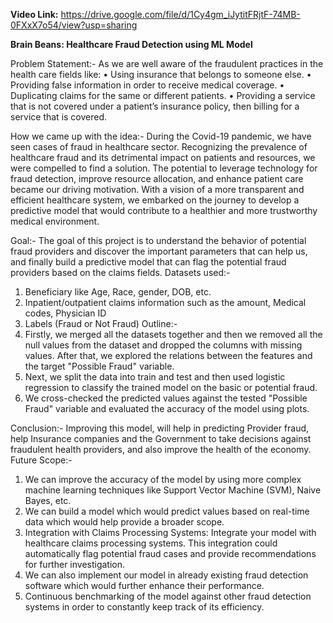 **Video Link:** https://drive.google.com/file/d/1Cy4gm_iJytitFRjtF-74MB-0FXxX7o54/view?usp=sharing

**Brain Beans: Healthcare Fraud Detection using ML Model**

Problem Statement:- 
    As we are well aware of the fraudulent practices in the health care fields like:
•	Using insurance that belongs to someone else.
•	Providing false information in order to receive medical coverage.
•	Duplicating claims for the same or different patients.
•	Providing a service that is not covered under a patient’s insurance policy, then billing for a service that is covered.

How we came up with the idea:-
During the Covid-19 pandemic, we have seen cases of fraud in healthcare sector. 
Recognizing the prevalence of healthcare fraud and its detrimental impact on patients and resources, we were compelled to find a solution. The potential to leverage technology for fraud detection, improve resource allocation, and enhance patient care became our driving motivation. With a vision of a more transparent and efficient healthcare system, we embarked on the journey to develop a predictive model that would contribute to a healthier and more trustworthy medical environment.

Goal:- 
The goal of this project is to understand the behavior of potential fraud providers and discover the important parameters that can help us, and finally build a predictive model that can flag the potential fraud providers based on the claims fields.
Datasets used:- 
1. Beneficiary like Age, Race, gender, DOB, etc.
2. Inpatient/outpatient claims information such as the amount, Medical codes, Physician ID
3. Labels (Fraud or Not Fraud)
Outline:- 
1. Firstly, we merged all the datasets together and then we removed all the null values from the dataset and dropped the columns with missing values. After that, we explored the relations between the features and the target "Possible Fraud" variable.
2. Next, we split the data into train and test and then used logistic regression to classify the trained model on the basic or potential fraud.
3. We cross-checked the predicted values against the tested "Possible Fraud" variable and evaluated the accuracy of the model using plots.

Conclusion:-
Improving this model, will help in predicting Provider fraud, help Insurance companies and the Government to take decisions against fraudulent health providers, and also improve the health of the economy.
Future Scope:- 
1. We can improve the accuracy of the model by using more complex machine learning techniques like Support Vector Machine (SVM), Naive Bayes, etc.
2. We can build a model which would predict values based on real-time data which would help provide a broader scope.
3.  Integration with Claims Processing Systems: Integrate your model with healthcare claims processing systems. This integration could automatically flag potential fraud cases and provide recommendations for further investigation.
4. We can also implement our model in already existing fraud detection software which would further enhance their performance.
5. Continuous benchmarking of the model against other fraud detection systems in order to constantly keep track of its efficiency.

